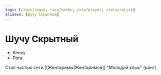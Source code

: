 ```yaml
---
tags: [class/rogue, race/kenku, role/player, status/alive]
aliases: [Шучу Скрытный]
---
```


# Шучу Скрытный

- Кенку
- Рога

Стал частью сети [[Жентаримы|Жентаримов]] "Молодой клык" (ранг)
